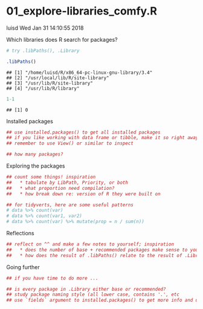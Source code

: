 01\_explore-libraries\_comfy.R
================
luisd
Wed Jan 31 14:10:55 2018

Which libraries does R search for packages?

``` r
# try .libPaths(), .Library

.libPaths()
```

    ## [1] "/home/luisd/R/x86_64-pc-linux-gnu-library/3.4"
    ## [2] "/usr/local/lib/R/site-library"                
    ## [3] "/usr/lib/R/site-library"                      
    ## [4] "/usr/lib/R/library"

``` r
1-1
```

    ## [1] 0

Installed packages

``` r
## use installed.packages() to get all installed packages
## if you like working with data frame or tibble, make it so right away!
## remember to use View() or similar to inspect

## how many packages?
```

Exploring the packages

``` r
## count some things! inspiration
##   * tabulate by LibPath, Priority, or both
##   * what proportion need compilation?
##   * how break down re: version of R they were built on

## for tidyverts, here are some useful patterns
# data %>% count(var)
# data %>% count(var1, var2)
# data %>% count(var) %>% mutate(prop = n / sum(n))
```

Reflections

``` r
## reflect on ^^ and make a few notes to yourself; inspiration
##   * does the number of base + recommended packages make sense to you?
##   * how does the result of .libPaths() relate to the result of .Library?
```

Going further

``` r
## if you have time to do more ...

## is every package in .Library either base or recommended?
## study package naming style (all lower case, contains '.', etc
## use `fields` argument to installed.packages() to get more info and use it!
```
